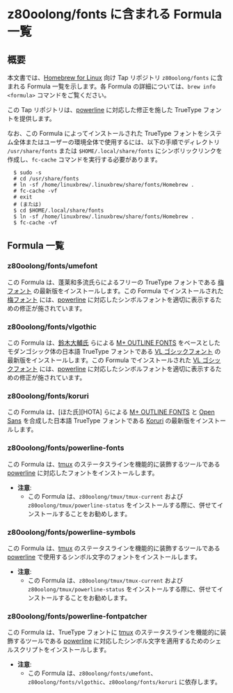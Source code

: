 # z80oolong/fonts に含まれる Formula 一覧

## 概要

本文書では、[Homebrew for Linux][BREW] 向け Tap リポジトリ ```z80oolong/fonts``` に含まれる Formula 一覧を示します。各 Formula の詳細については、```brew info <formula>``` コマンドをご覧ください。

この Tap リポジトリは、[powerline][POWE] に対応した修正を施した TrueType フォントを提供します。

なお、この Formula によってインストールされた TrueType フォントをシステム全体またはユーザーの環境全体で使用するには、以下の手順でディレクトリ ```/usr/share/fonts``` または ```$HOME/.local/share/fonts``` にシンボリックリンクを作成し、```fc-cache``` コマンドを実行する必要があります。

```
  $ sudo -s
  # cd /usr/share/fonts
  # ln -sf /home/linuxbrew/.linuxbrew/share/fonts/Homebrew .
  # fc-cache -vf
  # exit
  # (または)
  $ cd $HOME/.local/share/fonts
  $ ln -sf /home/linuxbrew/.linuxbrew/share/fonts/Homebrew .
  $ fc-cache -vf
```

## Formula 一覧

### z80oolong/fonts/umefont

この Formula は、蓬莱和多流氏らによるフリーの TrueType フォントである [梅フォント][UMEF] の最新版をインストールします。この Formula でインストールされた [梅フォント][UMEF] には、[powerline][POWE] に対応したシンボルフォントを適切に表示するための修正が施されています。

### z80oolong/fonts/vlgothic

この Formula は、[鈴木大輔氏][DICY] らによる [M+ OUTLINE FONTS][MPLS] をベースとしたモダンゴシック体の日本語 TrueType フォントである [VL ゴシックフォント][VLGO] の最新版をインストールします。この Formula でインストールされた [VL ゴシックフォント][VLGO] には、[powerline][POWE] に対応したシンボルフォントを適切に表示するための修正が施されています。

### z80oolong/fonts/koruri

この Formula は、[ほた氏][HOTA] らによる [M+ OUTLINE FONTS][MPLS] と [Open Sans][OSAN] を合成した日本語 TrueType フォントである [Koruri][KORU] の最新版をインストールします。

### z80oolong/fonts/powerline-fonts

この Formula は、[tmux][TMUX] のステータスラインを機能的に装飾するツールである [powerline][POWE] に対応したフォントをインストールします。

- **注意**:
    - この Formula は、```z80oolong/tmux/tmux-current``` および ```z80oolong/tmux/powerline-status``` をインストールする際に、併せてインストールすることをお勧めします。

### z80oolong/fonts/powerline-symbols

この Formula は、[tmux][TMUX] のステータスラインを機能的に装飾するツールである [powerline][POWE] で使用するシンボル文字のフォントをインストールします。

- **注意**:
    - この Formula は、```z80oolong/tmux/tmux-current``` および ```z80oolong/tmux/powerline-status``` をインストールする際に、併せてインストールすることをお勧めします。

### z80oolong/fonts/powerline-fontpatcher

この Formula は、TrueType フォントに [tmux][TMUX] のステータスラインを機能的に装飾するツールである [powerline][POWE] に対応したシンボル文字を適用するためのシェルスクリプトをインストールします。

- **注意**:
    - この Formula は、```z80oolong/fonts/umefont```、```z80oolong/fonts/vlgothic```、```z80oolong/fonts/koruri``` に依存します。

<!-- 外部リンク一覧 -->

[BREW]: https://linuxbrew.sh/  
[TMUX]: https://tmux.github.io/  
[UMEF]: https://ja.osdn.net/projects/ume-font/  
[DICY]: http://dicey.org/  
[MPLS]: http://mplus-fonts.osdn.jp/  
[VLGO]: http://vlgothic.dicey.org/about.html  
[OSAN]: https://fonts.google.com/specimen/Open+Sans  
[KORU]: https://koruri.github.io/  
[POWE]: https://powerline.readthedocs.io/en/latest/#
